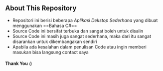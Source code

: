 ##  About This Repository

- Repositori ini berisi beberapa *Aplikasi Dekstop Sederhana* yang dibuat menggunakan ==Bahasa C#==
- Source Code ini bersifat terbuka dan sangat boleh untuk disalin
- Source Code ini masih juga sangat sederhana, maka dari itu sangat disarankan untuk dikembangakan sendiri
- Apabila ada kesalahan dalam penulisan Code atau ingin memberi masukan bisa langsung contact saya

#### Thank You :)
